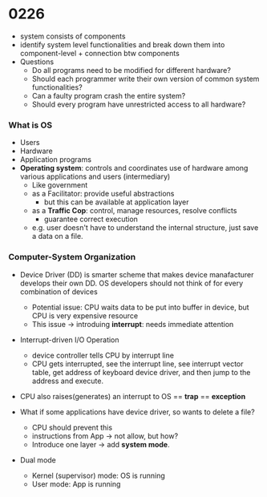 # 0226

- system consists of components
- identify system level functionalities and break down them into component-level + connection btw components
- Questions
  - Do all programs need to be modified for different hardware?
  - Should each programmer write their own version of common system functionalities?
  - Can a faulty program crash the entire system?
  - Should every program have unrestricted access to all hardware?

### What is OS

- Users
- Hardware
- Application programs
- **Operating system**: controls and coordinates use of hardware among various applications and users (intermediary)
  - Like government
  - as a Facilitator: provide useful abstractions
    - but this can be available at application layer
  - as a **Traffic Cop**: control, manage resources, resolve conflicts
    - guarantee correct execution
  - e.g. user doesn't have to understand the internal structure, just save a data on a file.

### Computer-System Organization

- Device Driver (DD) is smarter scheme that makes device manafacturer develops their own DD. OS developers should not think of for every combination of devices
  - Potential issue: CPU waits data to be put into buffer in device, but CPU is very expensive resource
  - This issue -> introduing **interrupt**: needs immediate attention
- Interrupt-driven I/O Operation
  - device controller tells CPU by interrupt line
  - CPU gets interrupted, see the interrupt line, see interrupt vector table, get address of keyboard device driver, and then jump to the address and execute.
- CPU also raises(generates) an interrupt to OS == **trap** == **exception**


- What if some applications have device driver, so wants to delete a file?
  - CPU should prevent this
  - instructions from App -> not allow, but how?
  - Introduce one layer -> add **system mode**.
- Dual mode
  - Kernel (supervisor) mode: OS is running
  - User mode: App is running